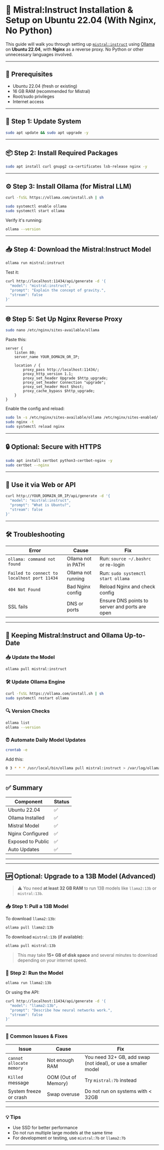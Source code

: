 # 🧠 Mistral:Instruct Installation & Setup on Ubuntu 22.04 (With Nginx, No Python)

This guide will walk you through setting up [`mistral:instruct`](https://ollama.com/library/mistral) using [Ollama](https://ollama.com/) on **Ubuntu 22.04**, with **Nginx** as a reverse proxy. No Python or other unnecessary languages involved.

---

## 🧰 Prerequisites

- Ubuntu 22.04 (fresh or existing)
- 16 GB RAM (recommended for Mistral)
- Root/sudo privileges
- Internet access

---

## 🔧 Step 1: Update System

```bash
sudo apt update && sudo apt upgrade -y
```

---

## 📦 Step 2: Install Required Packages

```bash
sudo apt install curl gnupg2 ca-certificates lsb-release nginx -y
```

---

## ⚙️ Step 3: Install Ollama (for Mistral LLM)

```bash
curl -fsSL https://ollama.com/install.sh | sh
```

```bash
sudo systemctl enable ollama
sudo systemctl start ollama
```

Verify it's running:

```bash
ollama --version
```

---

## 📥 Step 4: Download the Mistral:Instruct Model

```bash
ollama run mistral:instruct
```

Test it:

```bash
curl http://localhost:11434/api/generate -d '{
  "model": "mistral:instruct",
  "prompt": "Explain the concept of gravity.",
  "stream": false
}'
```

---

## 🌐 Step 5: Set Up Nginx Reverse Proxy

```bash
sudo nano /etc/nginx/sites-available/ollama
```

Paste this:

```nginx
server {
    listen 80;
    server_name YOUR_DOMAIN_OR_IP;

    location / {
        proxy_pass http://localhost:11434/;
        proxy_http_version 1.1;
        proxy_set_header Upgrade $http_upgrade;
        proxy_set_header Connection "upgrade";
        proxy_set_header Host $host;
        proxy_cache_bypass $http_upgrade;
    }
}
```

Enable the config and reload:

```bash
sudo ln -s /etc/nginx/sites-available/ollama /etc/nginx/sites-enabled/
sudo nginx -t
sudo systemctl reload nginx
```

---

## 🔒 Optional: Secure with HTTPS

```bash
sudo apt install certbot python3-certbot-nginx -y
sudo certbot --nginx
```

---

## 🚀 Use it via Web or API

```bash
curl http://YOUR_DOMAIN_OR_IP/api/generate -d '{
  "model": "mistral:instruct",
  "prompt": "What is Ubuntu?",
  "stream": false
}'
```

---

## 🛠️ Troubleshooting

| Error | Cause | Fix |
|------|-------|-----|
| `ollama: command not found` | Ollama not in PATH | Run: `source ~/.bashrc` or re-login |
| `Failed to connect to localhost port 11434` | Ollama not running | Run: `sudo systemctl start ollama` |
| `404 Not Found` | Bad Nginx config | Reload Nginx and check config |
| SSL fails | DNS or ports | Ensure DNS points to server and ports are open |

---

## 🔄 Keeping Mistral:Instruct and Ollama Up-to-Date

### 📥 Update the Model

```bash
ollama pull mistral:instruct
```

### 🛠️ Update Ollama Engine

```bash
curl -fsSL https://ollama.com/install.sh | sh
sudo systemctl restart ollama
```

### 🔍 Version Checks

```bash
ollama list
ollama --version
```

### ⏰ Automate Daily Model Updates

```bash
crontab -e
```

Add this:

```bash
0 3 * * * /usr/local/bin/ollama pull mistral:instruct > /var/log/ollama_update.log 2>&1
```

---

## ✅ Summary

| Component | Status |
|----------|--------|
| Ubuntu 22.04 | ✅ |
| Ollama Installed | ✅ |
| Mistral Model | ✅ |
| Nginx Configured | ✅ |
| Exposed to Public | ✅ |
| Auto Updates | ✅ |

---


---

## 🆙 Optional: Upgrade to a 13B Model (Advanced)

> ⚠️ You need **at least 32 GB RAM** to run 13B models like `llama2:13b` or `mistral:13b`.

### 📥 Step 1: Pull a 13B Model

To download `llama2:13b`:

```bash
ollama pull llama2:13b
```

To download `mistral:13b` (if available):

```bash
ollama pull mistral:13b
```

> This may take **15+ GB of disk space** and several minutes to download depending on your internet speed.

### 🚀 Step 2: Run the Model

```bash
ollama run llama2:13b
```

Or using the API:

```bash
curl http://localhost:11434/api/generate -d '{
  "model": "llama2:13b",
  "prompt": "Describe how neural networks work.",
  "stream": false
}'
```

---

### 🚨 Common Issues & Fixes

| Issue | Cause | Fix |
|-------|-------|-----|
| `cannot allocate memory` | Not enough RAM | You need 32+ GB, add swap (not ideal), or use a smaller model |
| `Killed` message | OOM (Out of Memory) | Try `mistral:7b` instead |
| System freeze or crash | Swap overuse | Do not run on systems with < 32GB |

---

### 💡 Tips

- Use SSD for better performance
- Do not run multiple large models at the same time
- For development or testing, use `mistral:7b` or `llama2:7b`

---

